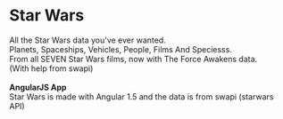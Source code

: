 # Star Wars
All the Star Wars data you've ever wanted.<br>
Planets, Spaceships, Vehicles, People, Films And Speciesss.<br>
From all SEVEN Star Wars films, now with The Force Awakens data.<br>
(With help from swapi)
<br><br><strong>AngularJS App</strong><br>
Star Wars is made with Angular 1.5 and the data is from swapi (starwars API)
